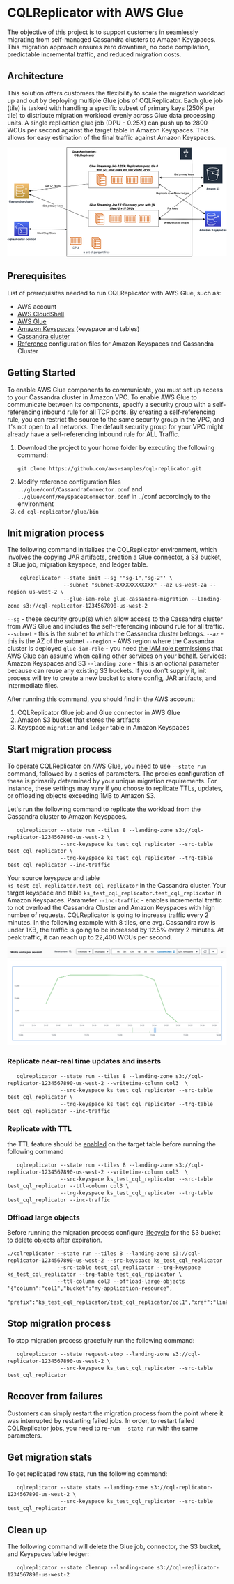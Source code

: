 # CQLReplicator with AWS Glue
The objective of this project is to support customers in seamlessly migrating from self-managed Cassandra clusters to Amazon Keyspaces.
This migration approach ensures zero downtime, no code compilation, predictable incremental traffic, and reduced migration costs.

## Architecture
This solution offers customers the flexibility to scale the migration workload up and out by deploying multiple Glue jobs of CQLReplicator. 
Each glue job (tile) is tasked with handling a specific subset of primary keys (250K per tile) to distribute migration workload evenly across Glue data processing units. 
A single replication glue job (DPU - 0.25X) can push up to 2800 WCUs per second against the target table in Amazon Keyspaces.
This allows for easy estimation of the final traffic against Amazon Keyspaces.

![](../architecture-glue.png "CQLReplicator on Glue")

## Prerequisites
List of prerequisites needed to run CQLReplicator with AWS Glue, such as:

- AWS account
- [AWS CloudShell](https://aws.amazon.com/cloudshell/)
- [AWS Glue](https://aws.amazon.com/glue/)
- [Amazon Keyspaces](https://aws.amazon.com/keyspaces/) (keyspace and tables)
- [Cassandra cluster](https://docs.aws.amazon.com/prescriptive-guidance/latest/patterns/deploy-a-cassandra-cluster-on-amazon-ec2-with-private-static-ips-to-avoid-rebalancing.html)
- [Reference](https://docs.datastax.com/en/developer/java-driver/4.3/manual/core/configuration/reference/) configuration 
files for Amazon Keyspaces and Cassandra Cluster

## Getting Started
To enable AWS Glue components to communicate, you must set up access to your Cassandra cluster in Amazon VPC.
To enable AWS Glue to communicate between its components, specify a security group with a self-referencing inbound rule
for all TCP ports. By creating a self-referencing rule, you can restrict the source to the same security group in the VPC,
and it's not open to all networks. The default security group for your VPC might already have a self-referencing inbound rule
for ALL Traffic.

1. Download the project to your home folder by executing the following command:
    ```shell
    git clone https://github.com/aws-samples/cql-replicator.git
    ```
2. Modify reference configuration files `../glue/conf/CassandraConnector.conf` and `../glue/conf/KeyspacesConnector.conf` in ../conf accordingly to the environment
3. ```cd cql-replicator/glue/bin```

## Init migration process
The following command initializes the CQLReplicator environment, which involves the copying JAR artifacts, creation a Glue connector, 
a S3 bucket, a Glue job, migration keyspace, and ledger table. 

```shell
    cqlreplicator --state init --sg '"sg-1","sg-2"' \ 
                  --subnet "subnet-XXXXXXXXXXXX" --az us-west-2a --region us-west-2 \ 
                  --glue-iam-role glue-cassandra-migration --landing-zone s3://cql-replicator-1234567890-us-west-2
```

`--sg` - these security group(s) which allow access to the Cassandra cluster from AWS Glue and includes the self-referencing
inbound rule for all traffic.
`--subnet` - this is the subnet to which the Cassandra cluster belongs.
`--az` - this is the AZ of the subnet
`--region` - AWS region where the Cassandra cluster is deployed 
`glue-iam-role` - you need [the IAM role permissions](https://docs.aws.amazon.com/glue/latest/dg/create-an-iam-role.html)
that AWS Glue can assume when calling other services on your behalf. Services: Amazon Keyspaces and S3
`--landing zone` - this is an optional parameter because can reuse any existing S3 buckets. 
If you don't supply it, init process will try to create a new bucket to store config, JAR artifacts, and intermediate files.

After running this command, you should find in the AWS account:
1. CQLReplicator Glue job and Glue connector in AWS Glue
2. Amazon S3 bucket that stores the artifacts
3. Keyspace `migration` and `ledger` table in Amazon Keyspaces

## Start migration process
To operate CQLReplicator on AWS Glue, you need to use `--state run` command, followed by a series of parameters. The precies
configuration of these is primarily determined by your unique migration requirements. For instance, these settings may vary 
if you choose to replicate TTLs, updates, or offloading objects exceeding 1MB to Amazon S3.

Let's run the following command to replicate the workload from the Cassandra cluster to Amazon Keyspaces.

```shell
   cqlreplicator --state run --tiles 8 --landing-zone s3://cql-replicator-1234567890-us-west-2 \
                 --src-keyspace ks_test_cql_replicator --src-table test_cql_replicator \ 
                 --trg-keyspace ks_test_cql_replicator --trg-table test_cql_replicator --inc-traffic
```

Your source keyspace and table `ks_test_cql_replicator.test_cql_replicator` in the Cassandra cluster.
Your target keyspace and table `ks_test_cql_replicator.test_cql_replicator` in Amazon Keyspaces.
Parameter `--inc-traffic` - enables incremental traffic to not overload the Cassandra Cluster and Amazon Keyspaces
with high number of requests. CQLReplicator is going to increase traffic every 2 minutes. In the following
example with 8 tiles, one avg. Cassandra row is under 1KB, the traffic is going to be increased by 12.5% 
every 2 minutes. At peak traffic, it can reach up to 22,400 WCUs per second.

![](../img.png "Incremental traffic")

### Replicate near-real time updates and inserts
```shell
   cqlreplicator --state run --tiles 8 --landing-zone s3://cql-replicator-1234567890-us-west-2 --writetime-column col3  \
                 --src-keyspace ks_test_cql_replicator --src-table test_cql_replicator \ 
                 --trg-keyspace ks_test_cql_replicator --trg-table test_cql_replicator --inc-traffic
```

### Replicate with TTL
the TTL feature should be [enabled](https://docs.aws.amazon.com/keyspaces/latest/devguide/TTL-how-it-works.html#ttl-howitworks_enabling) 
on the target table before running the following command
```shell
   cqlreplicator --state run --tiles 8 --landing-zone s3://cql-replicator-1234567890-us-west-2 --writetime-column col3  \
                 --src-keyspace ks_test_cql_replicator --src-table test_cql_replicator --ttl-column col3 \ 
                 --trg-keyspace ks_test_cql_replicator --trg-table test_cql_replicator --inc-traffic
```

### Offload large objects
Before running the migration process configure [lifecycle](https://docs.aws.amazon.com/AmazonS3/latest/userguide/intro-lifecycle-rules.html)
for the S3 bucket to delete objects after expiration.
```shell
./cqlreplicator --state run --tiles 8 --landing-zone s3://cql-replicator-1234567890-us-west-2 --src-keyspace ks_test_cql_replicator 
                --src-table test_cql_replicator --trg-keyspace ks_test_cql_replicator --trg-table test_cql_replicator \ 
                --ttl-column col3 --offload-large-objects '{"column":"col1","bucket":"my-application-resource",
                                          "prefix":"ks_test_cql_replicator/test_cql_replicator/col1","xref":"link"}'
```

## Stop migration process
To stop migration process gracefully run the following command:
```shell
   cqlreplicator --state request-stop --landing-zone s3://cql-replicator-1234567890-us-west-2 \ 
                 --src-keyspace ks_test_cql_replicator --src-table test_cql_replicator
```

## Recover from failures
Customers can simply restart the migration process from the point where it was interrupted by restarting failed jobs.
In order, to restart failed CQLReplicator jobs, you need to re-run `--state run` with the same parameters.

## Get migration stats
To get replicated row stats, run the following command:
```shell
   cqlreplicator --state stats --landing-zone s3://cql-replicator-1234567890-us-west-2 \ 
                 --src-keyspace ks_test_cql_replicator --src-table test_cql_replicator
```

## Clean up
The following command will delete the Glue job, connector, the S3 bucket, and Keyspaces'table ledger:
```shell
   cqlreplicator --state cleanup --landing-zone s3://cql-replicator-1234567890-us-west-2
```
